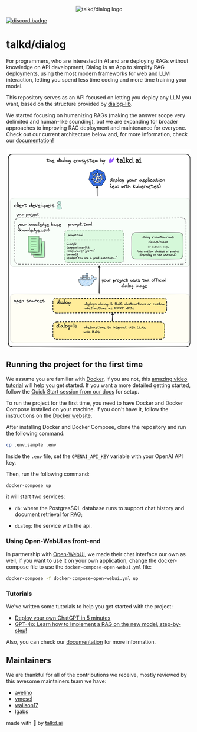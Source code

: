 <p align="center">
 <img src="logo.svg" alt="talkd/dialog logo" width="500"/>

 [![discord badge](https://dcbadge.limes.pink/api/server/https://discord.gg/dPAcsn3Ch7)](https://discord.gg/dPAcsn3Ch7)

</p>

# talkd/dialog

For programmers, who are interested in AI and are deploying RAGs without knowledge on API development, Dialog is an App to simplify RAG deployments, using the most modern frameworks for web and LLM interaction, letting you spend less time coding and more time training your model.

This repository serves as an API focused on letting you deploy any LLM you want, based on the structure provided by [dialog-lib](https://github.com/talkdai/dialog-lib).

We started focusing on humanizing RAGs (making the answer scope very delimited and human-like sounding), but we are expanding for broader approaches to improving RAG deployment and maintenance for everyone. Check out our current architecture below and, for more information, check our [documentation](https://dialog.talkd.ai)!


<p align="center">
    <a href="docs/dialog-architecture.png">
        <img src="docs/dialog-architecture.png" width="500">
    </a>
</p>


## Running the project for the first time

We assume you are familiar with [Docker](https://www.docker.com/), if you are not, this [amazing video tutorial](https://www.youtube.com/watch?v=pTFZFxd4hOI&ab_channel=ProgrammingwithMosh) will help you get started. If you want a more detailed getting started, follow the [Quick Start session from our docs](docs/quick-start.md) for setup.

To run the project for the first time, you need to have Docker and Docker Compose installed on your machine. If you don't have it, follow the instructions on the [Docker website](https://docs.docker.com/get-docker/).

After installing Docker and Docker Compose, clone the repository and run the following command:

```bash
cp .env.sample .env
```
Inside the `.env` file, set the `OPENAI_API_KEY` variable with your OpenAI API key.

Then, run the following command:

```bash
docker-compose up
```

it will start two services:
- `db`: where the PostgresSQL database runs to support chat history and document retrieval for [RAG](https://en.wikipedia.org/wiki/Prompt_engineering#Retrieval-augmented_generation);

- `dialog`: the service with the api.

### Using Open-WebUI as front-end

In partnership with [Open-WebUI](https://github.com/open-webui/open-webui/), we made their chat interface our own as well, if you want to use it on your own application, change the docker-compose file to use the `docker-compose-open-webui.yml` file:

```bash
docker-compose -f docker-compose-open-webui.yml up
```

### Tutorials

We've written some tutorials to help you get started with the project:

 - [Deploy your own ChatGPT in 5 minutes](https://dev.to/vmesel/deploy-your-own-chatgpt-in-5-minutes-5d41)
 - [GPT-4o: Learn how to Implement a RAG on the new model, step-by-step!](https://dev.to/vmesel/gpt-4o-learn-how-to-implement-a-rag-on-the-new-model-step-by-step-377d)

Also, you can check our [documentation](https://dialog.talkd.ai) for more information.

## Maintainers

We are thankful for all of the contributions we receive, mostly reviewed by this awesome maintainers team we have:

 - [avelino](https://github.com/avelino)
 - [vmesel](https://github.com/vmesel)
 - [walison17](https://github.com/walison17)
 - [lgabs](https://github.com/lgabs/)

made with 💜 by [talkd.ai](https://talkd.ai)
